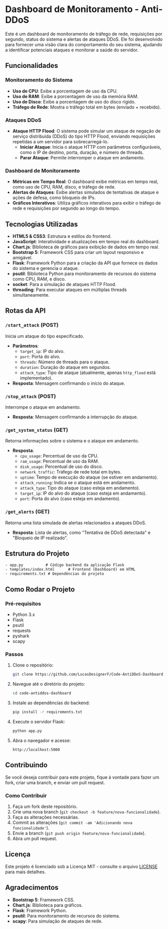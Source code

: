 # Dashboard de Monitoramento - Anti-DDoS

Este é um dashboard de monitoramento de tráfego de rede, requisições por segundo, status do sistema e alertas de ataques DDoS. Ele foi desenvolvido para fornecer uma visão clara do comportamento do seu sistema, ajudando a identificar potenciais ataques e monitorar a saúde do servidor.

## Funcionalidades

### Monitoramento do Sistema
- **Uso de CPU**: Exibe a porcentagem de uso da CPU.
- **Uso de RAM**: Exibe a porcentagem de uso da memória RAM.
- **Uso de Disco**: Exibe a porcentagem de uso do disco rígido.
- **Tráfego de Rede**: Mostra o tráfego total em bytes (enviado + recebido).

### Ataques DDoS
- **Ataque HTTP Flood**: O sistema pode simular um ataque de negação de serviço distribuída (DDoS) do tipo HTTP Flood, enviando requisições repetidas a um servidor para sobrecarregá-lo.
  - **Iniciar Ataque**: Inicia o ataque HTTP com parâmetros configuráveis, como o IP de destino, porta, duração, e número de threads.
  - **Parar Ataque**: Permite interromper o ataque em andamento.

### Dashboard de Monitoramento
- **Métricas em Tempo Real**: O dashboard exibe métricas em tempo real, como uso de CPU, RAM, disco, e tráfego de rede.
- **Alertas de Ataques**: Exibe alertas simulados de tentativas de ataque e ações de defesa, como bloqueio de IPs.
- **Gráficos Interativos**: Utiliza gráficos interativos para exibir o tráfego de rede e requisições por segundo ao longo do tempo.

## Tecnologias Utilizadas

- **HTML5 & CSS3**: Estrutura e estilos do frontend.
- **JavaScript**: Interatividade e atualizações em tempo real do dashboard.
- **Chart.js**: Biblioteca de gráficos para exibição de dados em tempo real.
- **Bootstrap 5**: Framework CSS para criar um layout responsivo e amigável.
- **Flask**: Framework Python para a criação da API que fornece os dados do sistema e gerencia o ataque.
- **psutil**: Biblioteca Python para monitoramento de recursos do sistema como CPU, RAM, e disco.
- **socket**: Para a simulação de ataques HTTP Flood.
- **threading**: Para executar ataques em múltiplas threads simultaneamente.

## Rotas da API

### `/start_attack` (POST)
Inicia um ataque do tipo especificado.
- **Parâmetros**:
  - `target_ip`: IP do alvo.
  - `port`: Porta do alvo.
  - `threads`: Número de threads para o ataque.
  - `duration`: Duração do ataque em segundos.
  - `attack_type`: Tipo de ataque (atualmente, apenas `http_flood` está implementado).
- **Resposta**: Mensagem confirmando o início do ataque.

### `/stop_attack` (POST)
Interrompe o ataque em andamento.
- **Resposta**: Mensagem confirmando a interrupção do ataque.

### `/get_system_status` (GET)
Retorna informações sobre o sistema e o ataque em andamento.
- **Resposta**:
  - `cpu_usage`: Percentual de uso da CPU.
  - `ram_usage`: Percentual de uso da RAM.
  - `disk_usage`: Percentual de uso do disco.
  - `network_traffic`: Tráfego de rede total em bytes.
  - `uptime`: Tempo de execução do ataque (se estiver em andamento).
  - `attack_running`: Indica se o ataque está em andamento.
  - `attack_type`: Tipo do ataque (caso esteja em andamento).
  - `target_ip`: IP do alvo do ataque (caso esteja em andamento).
  - `port`: Porta do alvo (caso esteja em andamento).

### `/get_alerts` (GET)
Retorna uma lista simulada de alertas relacionados a ataques DDoS.
- **Resposta**: Lista de alertas, como "Tentativa de DDoS detectada" e "Bloqueio de IP realizado".

## Estrutura do Projeto

```
- app.py          # Código backend da aplicação Flask
- templates/index.html      # Frontend (Dashboard) em HTML
- requirements.txt # Dependências do projeto
```

## Como Rodar o Projeto

### Pré-requisitos

- Python 3.x
- Flask
- psutil
- requests
- pyshark
- scapy

### Passos

1. Clone o repositório:
   ```bash
   git clone https://github.com/LucasDesignerF/Code-AntiDDoS-Dashboard.git
   ```

2. Navegue até o diretório do projeto:
   ```bash
   cd code-antiddos-dashboard
   ```

3. Instale as dependências do backend:
   ```bash
   pip install -r requirements.txt
   ```

4. Execute o servidor Flask:
   ```bash
   python app.py
   ```

5. Abra o navegador e acesse:
   ```
   http://localhost:5000
   ```

## Contribuindo

Se você deseja contribuir para este projeto, fique à vontade para fazer um fork, criar uma branch, e enviar um pull request.

### Como Contribuir

1. Faça um fork deste repositório.
2. Crie uma nova branch (`git checkout -b feature/nova-funcionalidade`).
3. Faça as alterações necessárias.
4. Commit as alterações (`git commit -am 'Adicionando nova funcionalidade'`).
5. Envie a branch (`git push origin feature/nova-funcionalidade`).
6. Abra um pull request.

## Licença

Este projeto é licenciado sob a Licença MIT - consulte o arquivo [LICENSE](LICENSE) para mais detalhes.

## Agradecimentos

- **Bootstrap 5**: Framework CSS.
- **Chart.js**: Biblioteca para gráficos.
- **Flask**: Framework Python.
- **psutil**: Para monitoramento de recursos do sistema.
- **scapy**: Para simulação de ataques de rede.
